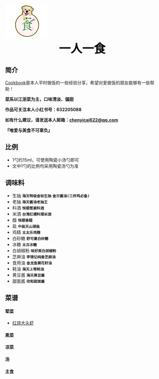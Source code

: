 <img src="logo.png" style="width:140px;" />

<div style="font-size:38px;color:#000;text-align:center;font-weight:bold;">一人一食</div>

## 简介

[Cookbook](https://github.com/chenyicai622/Cookbook)是本人平时做饭的一些经验分享，希望对爱做饭的朋友能够有一些帮助！

**菜系以江浙菜为主，口味清淡、偏甜**

**作品可关注本人小红书号：632205088**

**如有什么建议，请发送本人邮箱：chenyicai622@qq.com**

**『唯爱与美食不可辜负』**



## 比例

- 1勺约15ml，可使用陶瓷小汤勺即可
- 文中1勺的比例均采用陶瓷汤勺为准



## 调味料

- 生抽  **`海天特级金标生抽`**  **`金兰酱油(三杯鸡必备)`**
- 老抽  **`海天酱油老抽王`**
- 料酒  **`恒顺葱姜料酒`**
- 米酒  **`台湾红標料理米酒`**
- 醋  **`恒顺香醋`**
- 盐  **`中盐天山湖盐`**
- 鸡精  **`太太乐鸡精`**
- 白砂糖  **`舒可曼白砂糖`**
- 冰糖  **`太古冰糖`**
- 白胡椒粉  **`味好美白胡椒粉`**
- 芝麻油  **`李锦记纯香芝麻油`**
- 食用油  **`金龙鱼葵花籽油`**
- 耗油  **`海天上等耗油`**
- 黄豆酱  **`海天黄豆酱`**
- 甜面酱  **`欣和甜面酱`**



## 菜谱

#### 荤菜

- [红烧大头虾](https://github.com/chenyicai622/Cookbook/tree/main/menu/meat_dish/%E4%B8%89%E6%9D%AF%E9%B8%A1.md)

  

#### 素菜



#### 凉菜



#### 汤



#### 主食
